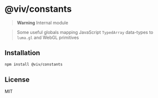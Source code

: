 # @viv/constants

> **Warning** Internal module

> Some useful globals mapping JavaScript `TypedArray` data-types to `luma.gl` and WebGL primitives

## Installation

```sh
npm install @viv/constants
```

## License

MIT

